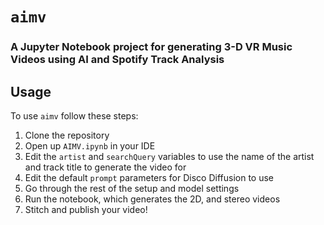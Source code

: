# `aimv`
### A Jupyter Notebook project for generating 3-D VR Music Videos using AI and Spotify Track Analysis

## Usage

To use `aimv` follow these steps:

1. Clone the repository
2. Open up `AIMV.ipynb` in your IDE
3. Edit the `artist` and `searchQuery` variables to use the name of the artist and track title to generate the video for
4. Edit the default `prompt` parameters for Disco Diffusion to use
5. Go through the rest of the setup and model settings
6. Run the notebook, which generates the 2D, and stereo videos
7. Stitch and publish your video!
